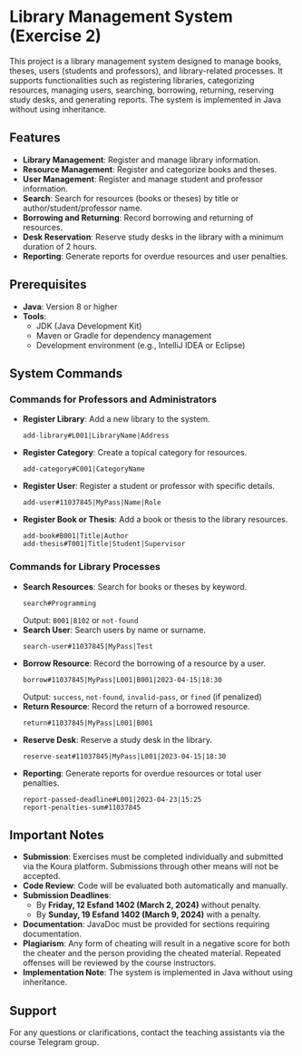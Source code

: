 # Library Management System (Exercise 2)

This project is a library management system designed to manage books, theses, users (students and professors), and library-related processes. It supports functionalities such as registering libraries, categorizing resources, managing users, searching, borrowing, returning, reserving study desks, and generating reports. The system is implemented in Java without using inheritance.

## Features
- **Library Management**: Register and manage library information.
- **Resource Management**: Register and categorize books and theses.
- **User Management**: Register and manage student and professor information.
- **Search**: Search for resources (books or theses) by title or author/student/professor name.
- **Borrowing and Returning**: Record borrowing and returning of resources.
- **Desk Reservation**: Reserve study desks in the library with a minimum duration of 2 hours.
- **Reporting**: Generate reports for overdue resources and user penalties.

## Prerequisites
- **Java**: Version 8 or higher
- **Tools**:
  - JDK (Java Development Kit)
  - Maven or Gradle for dependency management
  - Development environment (e.g., IntelliJ IDEA or Eclipse)

## System Commands
### Commands for Professors and Administrators
- **Register Library**: Add a new library to the system.
  ```
  add-library#L001|LibraryName|Address
  ```
- **Register Category**: Create a topical category for resources.
  ```
  add-category#C001|CategoryName
  ```
- **Register User**: Register a student or professor with specific details.
  ```
  add-user#11037845|MyPass|Name|Role
  ```
- **Register Book or Thesis**: Add a book or thesis to the library resources.
  ```
  add-book#B001|Title|Author
  add-thesis#T001|Title|Student|Supervisor
  ```

### Commands for Library Processes
- **Search Resources**: Search for books or theses by keyword.
  ```
  search#Programming
  ```
  Output: `B001|B102` or `not-found`
- **Search User**: Search users by name or surname.
  ```
  search-user#11037845|MyPass|Test
  ```
- **Borrow Resource**: Record the borrowing of a resource by a user.
  ```
  borrow#11037845|MyPass|L001|B001|2023-04-15|18:30
  ```
  Output: `success`, `not-found`, `invalid-pass`, or `fined` (if penalized)
- **Return Resource**: Record the return of a borrowed resource.
  ```
  return#11037845|MyPass|L001|B001
  ```
- **Reserve Desk**: Reserve a study desk in the library.
  ```
  reserve-seat#11037845|MyPass|L001|2023-04-15|18:30
  ```
- **Reporting**: Generate reports for overdue resources or total user penalties.
  ```
  report-passed-deadline#L001|2023-04-23|15:25
  report-penalties-sum#11037845
  ```

## Important Notes
- **Submission**: Exercises must be completed individually and submitted via the Koura platform. Submissions through other means will not be accepted.
- **Code Review**: Code will be evaluated both automatically and manually.
- **Submission Deadlines**:
  - By **Friday, 12 Esfand 1402 (March 2, 2024)** without penalty.
  - By **Sunday, 19 Esfand 1402 (March 9, 2024)** with a penalty.
- **Documentation**: JavaDoc must be provided for sections requiring documentation.
- **Plagiarism**: Any form of cheating will result in a negative score for both the cheater and the person providing the cheated material. Repeated offenses will be reviewed by the course instructors.
- **Implementation Note**: The system is implemented in Java without using inheritance.

## Support
For any questions or clarifications, contact the teaching assistants via the course Telegram group.